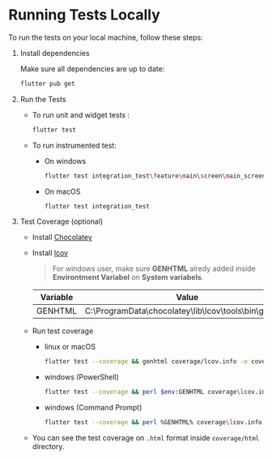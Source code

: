 # Running Tests Locally

To run the tests on your local machine, follow these steps:

1. Install dependencies
  
   Make sure all dependencies are up to date:

   ```bash
   flutter pub get
   ```

2. Run the Tests
  
   - To run unit and widget tests :

     ```bash
     flutter test
     ```

   - To run instrumented test:

     - On windows

        ```bash
        flutter test integration_test\feature\main\screen\main_screen_test.dart
        ```

     - On macOS

        ```bash
        flutter test integration_test
        ```

3. Test Coverage (optional)
    - Install [Chocolatey](https://chocolatey.org/install)
    - Install [lcov](https://community.chocolatey.org/packages/lcov)

      > For windows user, make sure **GENHTML** alredy added inside **Environtment Variabel** on **System variabels**.

      | Variable | Value                                                |
      |----------|------------------------------------------------------|
      | GENHTML  | C:\ProgramData\chocolatey\lib\lcov\tools\bin\genhtml |

    - Run test coverage

      - linux or macOS

        ```bash
        flutter test --coverage && genhtml coverage/lcov.info -o coverage/html
        ```

      - windows (PowerShell)

        ```bash
        flutter test --coverage && perl $env:GENHTML coverage\lcov.info -o coverage\html
        ```

      - windows (Command Prompt)

        ```bash
        flutter test --coverage && perl %GENHTML% coverage\lcov.info -o coverage\html 
        ```

    - You can see the test coverage on `.html` format inside `coverage/html` directory.
